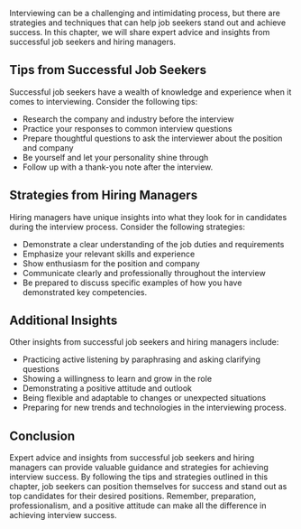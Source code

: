 
Interviewing can be a challenging and intimidating process, but there are strategies and techniques that can help job seekers stand out and achieve success. In this chapter, we will share expert advice and insights from successful job seekers and hiring managers.

Tips from Successful Job Seekers
--------------------------------

Successful job seekers have a wealth of knowledge and experience when it comes to interviewing. Consider the following tips:

* Research the company and industry before the interview
* Practice your responses to common interview questions
* Prepare thoughtful questions to ask the interviewer about the position and company
* Be yourself and let your personality shine through
* Follow up with a thank-you note after the interview.

Strategies from Hiring Managers
-------------------------------

Hiring managers have unique insights into what they look for in candidates during the interview process. Consider the following strategies:

* Demonstrate a clear understanding of the job duties and requirements
* Emphasize your relevant skills and experience
* Show enthusiasm for the position and company
* Communicate clearly and professionally throughout the interview
* Be prepared to discuss specific examples of how you have demonstrated key competencies.

Additional Insights
-------------------

Other insights from successful job seekers and hiring managers include:

* Practicing active listening by paraphrasing and asking clarifying questions
* Showing a willingness to learn and grow in the role
* Demonstrating a positive attitude and outlook
* Being flexible and adaptable to changes or unexpected situations
* Preparing for new trends and technologies in the interviewing process.

Conclusion
----------

Expert advice and insights from successful job seekers and hiring managers can provide valuable guidance and strategies for achieving interview success. By following the tips and strategies outlined in this chapter, job seekers can position themselves for success and stand out as top candidates for their desired positions. Remember, preparation, professionalism, and a positive attitude can make all the difference in achieving interview success.
